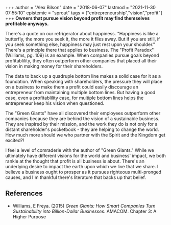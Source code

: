 +++
author = "Alex Bilson"
date = "2018-06-07"
lastmod = "2021-11-30 07:55:10"
epistemic = "sprout"
tags = ["entrepreneurship","vision","profit"]
+++
**Owners that pursue vision beyond profit may find themselves profitable anyways.**

There's a quote on our refrigerator about happiness.  "Happiness is like a butterfly, the more you seek it, the more it flies away.  But if you are still, if you seek something else, happiness may just rest upon your shoulder."  There's a principle there that applies to business. The "Profit Paradox" (Williams, pg. 109) is an example.  When companies pursue goals beyond profitablility, they often outperform other companies that placed all their vision in making money for their shareholders.

The data to back up a quadruple bottom line makes a solid case for it as a foundation.  When speaking with shareholders, the pressure they will place on a business to make them a profit could easily discourage an entrepreneur from maintaining multiple bottom lines.  But having a good case, even a profitablility case, for multiple bottom lines helps the entrepreneur keep his vision when questioned.

The "Green Giants" have all discovered their employees outperform other companies because they are behind the vision of a sustainable business.  They are inspired by their mission, and the work they do is not only for a distant shareholder's pocketbook - they are helping to change the world.  How much more should we who partner with the Spirit and the Kingdom get excited?!

I feel a level of comraderie with the author of "Green Giants."  While we ultimately have different visions for the world and business' impact, we both rankle at the thought that profit is all business is about.  There's an underlying desire to impact the earth upon which we live that we share.  I believe a business ought to prosper as it pursues righteous multi-pronged causes, and I'm thankful there's literature that backs up that belief.

## References

- Williams, E Freya. (2015) _Green Giants: How Smart Companies Turn Sustainability into Billion-Dollar Businesses_. AMACOM. Chapter 3: A Higher Purpose
